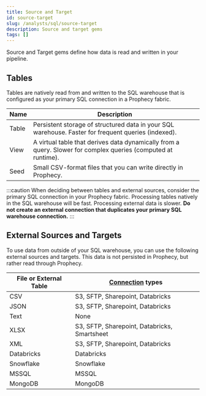 ```yaml
---
title: Source and Target
id: source-target
slug: /analysts/sql/source-target
description: Source and target gems
tags: []
---
```


Source and Target gems define how data is read and written in your pipeline.

## Tables

Tables are natively read from and written to the SQL warehouse that is configured as your primary SQL connection in a Prophecy fabric.

| Name  | Description                                                                                                   |
| ----- | ------------------------------------------------------------------------------------------------------------- |
| Table | Persistent storage of structured data in your SQL warehouse. Faster for frequent queries (indexed).           |
| View  | A virtual table that derives data dynamically from a query. Slower for complex queries (computed at runtime). |
| Seed  | Small CSV-format files that you can write directly in Prophecy.                                               |

:::caution
When deciding between tables and external sources, consider the primary SQL connection in your Prophecy fabric. Processing tables natively in the SQL warehouse will be fast. Processing external data is slower. **Do not create an external connection that duplicates your primary SQL warehouse connection.**
:::

## External Sources and Targets

To use data from outside of your SQL warehouse, you can use the following external sources and targets. This data is not persisted in Prophecy, but rather read through Prophecy.

| File or External Table | [Connection](docs/analysts/development/connections.md) types |
| ---------------------- | ------------------------------------------------------------ |
| CSV                    | S3, SFTP, Sharepoint, Databricks                             |
| JSON                   | S3, SFTP, Sharepoint, Databricks                             |
| Text                   | None                                                         |
| XLSX                   | S3, SFTP, Sharepoint, Databricks, Smartsheet                 |
| XML                    | S3, SFTP, Sharepoint, Databricks                             |
| Databricks             | Databricks                                                   |
| Snowflake              | Snowflake                                                    |
| MSSQL                  | MSSQL                                                        |
| MongoDB                | MongoDB                                                      |
